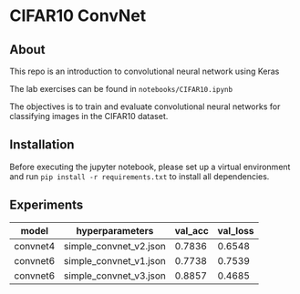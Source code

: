 # CIFAR10 ConvNet

## About
This repo is an introduction to convolutional neural network using Keras

The lab exercises can be found in `notebooks/CIFAR10.ipynb`

The objectives is to train and evaluate convolutional neural networks for classifying images in the CIFAR10 dataset.


## Installation
Before executing the jupyter notebook, please set up a virtual environment and run
`pip install -r requirements.txt` to install all dependencies.


## Experiments

|   model|        hyperparameters | val_acc | val_loss |
| ------ | ---------------------- | ------- | -------- |
|convnet4| simple_convnet_v2.json| 0.7836| 0.6548| 
|convnet6 | simple_convnet_v1.json|0.7738| 0.7539|
|convnet6 | simple_convnet_v3.json|0.8857| 0.4685|
